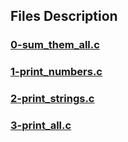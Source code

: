 ## Files Description

### [0-sum_them_all.c](0-sum_them_all.c)


### [1-print_numbers.c](1-print_numbers.c)


### [2-print_strings.c](2-print_strings.c)


### [3-print_all.c](3-print_all.c)



